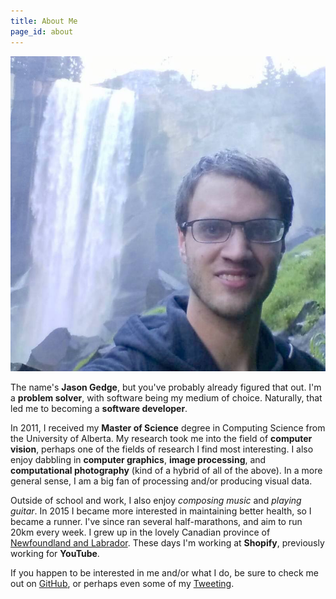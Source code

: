 ```yaml
---
title: About Me
page_id: about
---
```

<img class="me" alt="photo of me" src="assets/img/me.jpg"/>

The name's **Jason Gedge**, but you've probably already figured that out.
I'm a **problem solver**, with software being my medium of choice. Naturally, that led me to
becoming a **software developer**.

In 2011, I received my **Master of Science** degree in Computing Science from
the University of Alberta. My research took me into the field of **computer
vision**, perhaps one of the fields of research I find most interesting. I also
enjoy dabbling in **computer graphics**, **image processing**, and
**computational photography** (kind of a hybrid of all of the above).  In a
more general sense, I am a big fan of processing and/or producing visual data.

Outside of school and work, I also enjoy _composing music_ and _playing guitar_. In 2015
I became more interested in maintaining better health, so I became a runner. I've since
ran several half-marathons, and aim to run 20km every week. I grew up in the lovely Canadian province of
[Newfoundland and Labrador](http://en.wikipedia.org/wiki/Newfoundland_and_Labrador).
These days I'm working at **Shopify**, previously working for **YouTube**.

If you happen to be interested in me and/or what I do, be sure to check me out on
[GitHub](http://www.github.com/thegedge/), or perhaps even some of
my [Tweeting](http://www.twitter.com/thegedge/).
